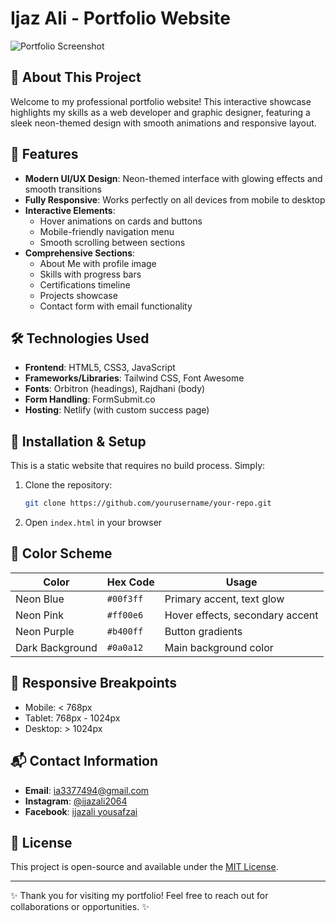 # Ijaz Ali - Portfolio Website

![Portfolio Screenshot](https://i.postimg.cc/XY2WQ4K8/web-ss.png)

## 🌟 About This Project

Welcome to my professional portfolio website! This interactive showcase highlights my skills as a web developer and graphic designer, featuring a sleek neon-themed design with smooth animations and responsive layout.

## 🚀 Features

- **Modern UI/UX Design**: Neon-themed interface with glowing effects and smooth transitions
- **Fully Responsive**: Works perfectly on all devices from mobile to desktop
- **Interactive Elements**: 
  - Hover animations on cards and buttons
  - Mobile-friendly navigation menu
  - Smooth scrolling between sections
- **Comprehensive Sections**:
  - About Me with profile image
  - Skills with progress bars
  - Certifications timeline
  - Projects showcase
  - Contact form with email functionality

## 🛠 Technologies Used

- **Frontend**: HTML5, CSS3, JavaScript
- **Frameworks/Libraries**: Tailwind CSS, Font Awesome
- **Fonts**: Orbitron (headings), Rajdhani (body)
- **Form Handling**: FormSubmit.co
- **Hosting**: Netlify (with custom success page)

## 🔧 Installation & Setup

This is a static website that requires no build process. Simply:

1. Clone the repository:
   ```bash
   git clone https://github.com/yourusername/your-repo.git
   ```
2. Open `index.html` in your browser

## 🌈 Color Scheme

| Color             | Hex Code   | Usage                          |
|-------------------|-----------|--------------------------------|
| Neon Blue         | `#00f3ff` | Primary accent, text glow      |
| Neon Pink         | `#ff00e6` | Hover effects, secondary accent|
| Neon Purple       | `#b400ff` | Button gradients               |
| Dark Background   | `#0a0a12` | Main background color          |

## 📱 Responsive Breakpoints

- Mobile: < 768px
- Tablet: 768px - 1024px
- Desktop: > 1024px

## 📬 Contact Information

- **Email**: [ia3377494@gmail.com](mailto:ia3377494@gmail.com)
- **Instagram**: [@ijazali2064](https://www.instagram.com/ijazali2064/)
- **Facebook**: [ijazali yousafzai](https://www.facebook.com/share/16j7gnbBwG/)

## 📜 License

This project is open-source and available under the [MIT License](LICENSE).

---

✨ Thank you for visiting my portfolio! Feel free to reach out for collaborations or opportunities. ✨
